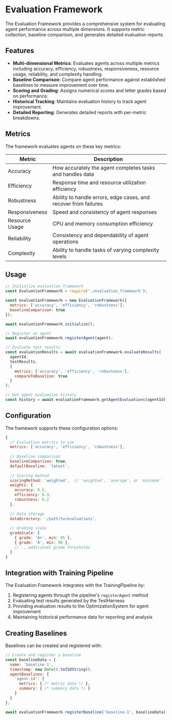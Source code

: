 # Evaluation Framework

The Evaluation Framework provides a comprehensive system for evaluating agent performance across multiple dimensions. It supports metric collection, baseline comparison, and generates detailed evaluation reports.

## Features

- **Multi-dimensional Metrics**: Evaluates agents across multiple metrics including accuracy, efficiency, robustness, responsiveness, resource usage, reliability, and complexity handling.
- **Baseline Comparison**: Compare agent performance against established baselines to measure improvement over time.
- **Scoring and Grading**: Assigns numerical scores and letter grades based on performance.
- **Historical Tracking**: Maintains evaluation history to track agent improvement.
- **Detailed Reporting**: Generates detailed reports with per-metric breakdowns.

## Metrics

The framework evaluates agents on these key metrics:

| Metric | Description |
|--------|-------------|
| Accuracy | How accurately the agent completes tasks and handles data |
| Efficiency | Response time and resource utilization efficiency |
| Robustness | Ability to handle errors, edge cases, and recover from failures |
| Responsiveness | Speed and consistency of agent responses |
| Resource Usage | CPU and memory consumption efficiency |
| Reliability | Consistency and dependability of agent operations |
| Complexity | Ability to handle tasks of varying complexity levels |

## Usage

```javascript
// Initialize evaluation framework
const EvaluationFramework = require('./evaluation_framework');

const evaluationFramework = new EvaluationFramework({
  metrics: ['accuracy', 'efficiency', 'robustness'],
  baselineComparison: true
});

await evaluationFramework.initialize();

// Register an agent
await evaluationFramework.registerAgent(agent);

// Evaluate test results
const evaluationResults = await evaluationFramework.evaluateResults(
  agentId,
  testResults,
  {
    metrics: ['accuracy', 'efficiency', 'robustness'],
    compareToBaseline: true
  }
);

// Get agent evaluation history
const history = await evaluationFramework.getAgentEvaluations(agentId);
```

## Configuration

The framework supports these configuration options:

```javascript
{
  // Evaluation metrics to use
  metrics: ['accuracy', 'efficiency', 'robustness'],
  
  // Baseline comparison
  baselineComparison: true,
  defaultBaseline: 'latest',
  
  // Scoring method
  scoringMethod: 'weighted',  // 'weighted', 'average', or 'minimum'
  weights: {
    accuracy: 0.5,
    efficiency: 0.3,
    robustness: 0.2
  },
  
  // Data storage
  dataDirectory: '/path/to/evaluations',
  
  // Grading scale
  gradeScale: [
    { grade: 'A+', min: 95 },
    { grade: 'A', min: 90 },
    // ...additional grade thresholds
  ]
}
```

## Integration with Training Pipeline

The Evaluation Framework integrates with the TrainingPipeline by:

1. Registering agents through the pipeline's `registerAgent` method
2. Evaluating test results generated by the TestHarness
3. Providing evaluation results to the OptimizationSystem for agent improvement
4. Maintaining historical performance data for reporting and analysis

## Creating Baselines

Baselines can be created and registered with:

```javascript
// Create and register a baseline
const baselineData = {
  name: 'baseline-1',
  timestamp: new Date().toISOString(),
  agentBaselines: {
    'agent-id': {
      metrics: { /* metric data */ },
      summary: { /* summary data */ }
    }
  }
};

await evaluationFramework.registerBaseline('baseline-1', baselineData);
```